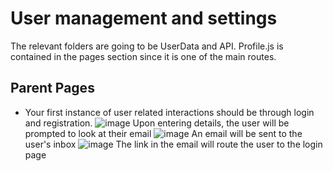 # User management and settings

The relevant folders are going to be UserData and API. Profile.js is contained in the pages section since it is one of the main routes.

## Parent Pages

* Your first instance of user related interactions should be through login and registration.
![image](https://github.com/amoahy15/GenTech/assets/141963248/2b583b4b-2870-40b8-a66f-db1b45738d83)
Upon entering details, the user will be prompted to look at their email
![image](https://github.com/amoahy15/GenTech/assets/141963248/1d4ce36b-8d4d-4e4f-ac0a-de0d2b213d3f)
An email will be sent to the user's inbox
![image](https://github.com/amoahy15/GenTech/assets/141963248/67fa7e80-e6ff-4827-a663-dfddb08848b2)
The link in the email will route the user to the login page

